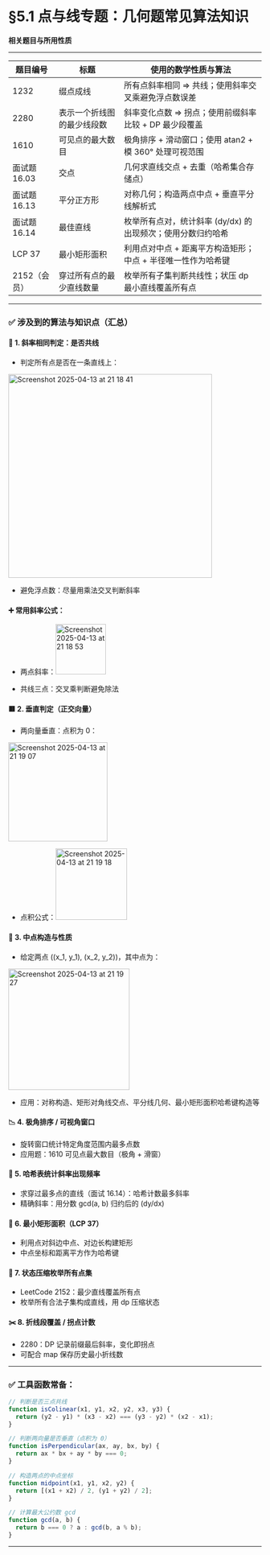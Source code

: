 # §5.1 点与线专题：几何题常见算法知识 

**相关题目与所用性质**

---

| 题目编号 | 标题 | 使用的数学性质与算法 |
|----------|------|----------------------|
| 1232 | 缀点成线 | 所有点斜率相同 ⇒ 共线；使用斜率交叉乘避免浮点数误差 |
| 2280 | 表示一个折线图的最少线段数 | 斜率变化点数 ⇒ 拐点；使用前缀斜率比较 + DP 最少段覆盖 |
| 1610 | 可见点的最大数目 | 极角排序 + 滑动窗口；使用 atan2 + 模 360° 处理可视范围 |
| 面试题 16.03 | 交点 | 几何求直线交点 + 去重（哈希集合存储点）|
| 面试题 16.13 | 平分正方形 | 对称几何；构造两点中点 + 垂直平分线解析式 |
| 面试题 16.14 | 最佳直线 | 枚举所有点对，统计斜率 (dy/dx) 的出现频次；使用分数归约哈希 |
| LCP 37 | 最小矩形面积 | 利用点对中点 + 距离平方构造矩形；中点 + 半径唯一性作为哈希键 |
| 2152（会员） | 穿过所有点的最少直线数量 | 枚举所有子集判断共线性；状压 dp 最小直线覆盖所有点 |

---

### ✅ 涉及到的算法与知识点（汇总）

#### 📐 1. 斜率相同判定：是否共线
- 判定所有点是否在一条直线上：

<img width="405" alt="Screenshot 2025-04-13 at 21 18 41" src="https://github.com/user-attachments/assets/17a4e4ac-aa42-4588-8e38-908dee4ddc5e" />

- 避免浮点数：尽量用乘法交叉判断斜率

#### ➕ 常用斜率公式：
- 两点斜率：<img width="100" alt="Screenshot 2025-04-13 at 21 18 53" src="https://github.com/user-attachments/assets/11b0bee6-7d12-4c22-a4ce-fe4eeecc88c2" />

- 共线三点：交叉乘判断避免除法

#### 🟥 2. 垂直判定（正交向量）
- 两向量垂直：点积为 0：
<img width="197" alt="Screenshot 2025-04-13 at 21 19 07" src="https://github.com/user-attachments/assets/d0473884-5fb6-4ff6-912f-8fde0910139e" />

- 点积公式：<img width="142" alt="Screenshot 2025-04-13 at 21 19 18" src="https://github.com/user-attachments/assets/08d7d808-2904-47c9-bd98-c92729fed093" />


#### 📍 3. 中点构造与性质
- 给定两点 \((x_1, y_1), (x_2, y_2)\)，其中点为：

<img width="241" alt="Screenshot 2025-04-13 at 21 19 27" src="https://github.com/user-attachments/assets/e6642010-0d65-43c1-ba1c-33fd100397c5" />

- 应用：对称构造、矩形对角线交点、平分线几何、最小矩形面积哈希键构造等

#### 📉 4. 极角排序 / 可视角窗口
- 旋转窗口统计特定角度范围内最多点数
- 应用题：1610 可见点最大数目（极角 + 滑窗）

#### 🧮 5. 哈希表统计斜率出现频率
- 求穿过最多点的直线（面试 16.14）：哈希计数最多斜率
- 精确斜率：用分数 gcd(a, b) 归约后的 (dy/dx)

#### 🔳 6. 最小矩形面积（LCP 37）
- 利用点对斜边中点、对边长构建矩形
- 中点坐标和距离平方作为哈希键

#### 🧠 7. 状态压缩枚举所有点集
- LeetCode 2152：最少直线覆盖所有点
- 枚举所有合法子集构成直线，用 dp 压缩状态

#### ✂️ 8. 折线段覆盖 / 拐点计数
- 2280：DP 记录前缀最后斜率，变化即拐点
- 可配合 map 保存历史最小折线数

---

### ✅ 工具函数常备：
```js
// 判断是否三点共线
function isColinear(x1, y1, x2, y2, x3, y3) {
  return (y2 - y1) * (x3 - x2) === (y3 - y2) * (x2 - x1);
}

// 判断两向量是否垂直（点积为 0）
function isPerpendicular(ax, ay, bx, by) {
  return ax * bx + ay * by === 0;
}

// 构造两点的中点坐标
function midpoint(x1, y1, x2, y2) {
  return [(x1 + x2) / 2, (y1 + y2) / 2];
}

// 计算最大公约数 gcd
function gcd(a, b) {
  return b === 0 ? a : gcd(b, a % b);
}
```

---

